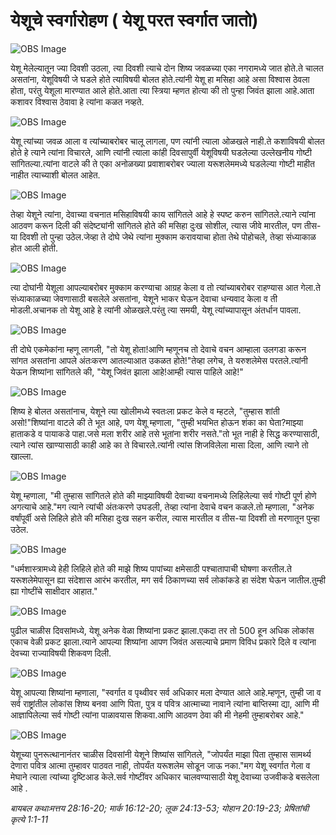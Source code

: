 # येशूचे स्वर्गारोहण ( येशू परत स्वर्गात जातो)

![OBS Image](https://cdn.door43.org/obs/jpg/360px/obs-en-42-01.jpg)

येशू मेलेल्यातून ज्या दिवशी उठला, त्या दिवशी त्याचे दोन शिष्य जवळच्या एका नगरामध्ये जात होते.ते चालत असतांना, येशूविषयी जे घडले होते त्याविषयी बोलत होते.त्यांनी येशू हा मसिहा आहे असा विश्वास ठेवला होता, परंतु येशूला मारण्यात आले होते.आता त्या स्त्रिया म्हणत होत्या की तो पुन्हा जिवंत झाला आहे.आता कशावर विश्वास ठेवावा हे त्यांना कळत नव्हते.

![OBS Image](https://cdn.door43.org/obs/jpg/360px/obs-en-42-02.jpg)

येशू त्यांच्या जवळ आला व त्यांच्याबरोबर चालू लागला, पण त्यांनी त्याला ओळखले नाही.ते कशाविषयी बोलत होते हे त्याने त्यांना विचारले, आणि त्यांनी त्याला कांही दिवसापुर्वी येशूविषयी घडलेल्या उल्लेखनीय गोष्टी सांगितल्या.त्यांना वाटले की ते एका अनोळख्या प्रवाशाबरोबर ज्याला यरूशलेममध्ये घडलेल्या गोष्टी माहीत नाहीत त्याच्याशी बोलत आहेत.

![OBS Image](https://cdn.door43.org/obs/jpg/360px/obs-en-42-03.jpg)

तेव्हा येशूने त्यांना, देवाच्या वचनात मसिहाविषयी काय सांगितले आहे हे स्पष्ट करुन सांगितले.त्याने त्यांना आठवण करून दिली की संदेष्ट्यांनी सांगितले होते की मसिहा दुःख सोशील, त्यास जीवे मारतील, पण तीस-या दिवशी तो पुन्हा उठेल.जेव्हा ते दोघे जेथे त्यांना मुक्काम करावयाचा होता तेथे पोहोचले, तेव्हा संध्याकाळ होत आली होती.

![OBS Image](https://cdn.door43.org/obs/jpg/360px/obs-en-42-04.jpg)

त्या दोघांनी येशूला आपल्याबरोबर मुक्काम करण्याचा आग्रह केला व तो त्यांच्याबरोबर राहण्यास आत गेला.ते संध्याकाळच्या जेवणासाठी बसलेले असतांना, येशूने भाकर घेऊन देवाचा धन्यवाद केला व ती मोडली.अचानक तो येशू आहे हे त्यांनी ओळखले.परंतु त्या समयी, येशू त्यांच्यापासून अंतर्धान पावला.

![OBS Image](https://cdn.door43.org/obs/jpg/360px/obs-en-42-05.jpg)

ती दोघे एकमेकांना म्हणू लागली, "तो येशू होता!आणि म्हणूनच तो देवाचे वचन आम्हाला उलगडा करून सांगत असतांना आपले अंतःकरण आतल्याआत उकळत होते!"तेव्हा लगेच, ते यरुशलेमेस परतले.त्यांनी येऊन शिष्यांना सांगितले की, "येशू जिवंत झाला आहे!आम्ही त्यास पाहिले आहे!"

![OBS Image](https://cdn.door43.org/obs/jpg/360px/obs-en-42-06.jpg)

शिष्य हे बोलत असतांनाच, येशूने त्या खोलीमध्ये स्वतःला प्रकट केले व म्हटले, "तुम्हास शांती असो!"शिष्यांना वाटले की ते भूत आहे, पण येशू म्हणाला, "तुम्ही भयभित होऊन शंका का घेता?माझ्या हाताकडे व पायाकडे पाहा.जसे मला शरीर आहे तसे भूतांना शरीर नसते."तो भूत नाही हे सिद्ध करण्यासाठी, त्याने त्यांस खाण्यासाठी काही आहे का ते विचारले.त्यांनी त्यांस शिजविलेला मासा दिला, आणि त्याने तो खाल्ला.

![OBS Image](https://cdn.door43.org/obs/jpg/360px/obs-en-42-07.jpg)

येशू म्हणाला, "मी तुम्हास सांगितले होते की माझ्याविषयी देवाच्या वचनामध्ये लिहिलेल्या सर्व गोष्टी पूर्ण होणे अगत्याचे आहे."मग त्याने त्यांची अंतःकरणे उघडली, तेव्हा त्यांना देवाचे वचन कळले.तो म्हणाला, "अनेक वर्षांपूर्वी असे लिहिले होते की मसिहा दुःख सहन करील, त्यास मारतील व तीस-या दिवशी तो मरणातून पुन्हा उठेल.

![OBS Image](https://cdn.door43.org/obs/jpg/360px/obs-en-42-08.jpg)

"धर्मशास्त्रामध्ये हेही लिहिले होते की माझे शिष्य पापांच्या क्षमेसाठी पश्चातापाची घोषणा करतील.ते यरूशलेमेपासून ह्या संदेशास आरंभ करतील, मग सर्व ठिकाणच्या सर्व लोकांकडे हा संदेश घेऊन जातील.तुम्ही ह्या गोष्टींचे साक्षीदार आहात."

![OBS Image](https://cdn.door43.org/obs/jpg/360px/obs-en-42-09.jpg)

पुढील चाळीस दिवसांमध्ये, येशू अनेक वेळा शिष्यांना प्रकट झाला.एकदा तर तो 500 हून अधिक लोकांस एकाच वेळी प्रकट झाला.त्याने आपल्या शिष्यांना आपण जिवंत असल्याचे प्रमाण विविध प्रकारे दिले व त्यांना देवच्या राज्याविषयी शिकवण दिली.

![OBS Image](https://cdn.door43.org/obs/jpg/360px/obs-en-42-10.jpg)

येशू आपल्या शिष्यांना म्हणाला, "स्वर्गात व पृथ्वीवर सर्व अधिकार मला देण्यात आले आहे.म्हणून, तुम्ही जा व सर्व राष्ट्रांतील लोकांस शिष्य बनवा आणि पिता, पुत्र व पवित्र आत्माच्या नावाने त्यांना बाप्तिस्मा द्या, आणि मी आज्ञापिलेल्या सर्व गोष्टी त्यांना पाळावयास शिकवा.आणि आठवण ठेवा की मी नेहमी तुम्हाबरोबर आहे."

![OBS Image](https://cdn.door43.org/obs/jpg/360px/obs-en-42-11.jpg)

येशूच्या पुनरूत्थानानंतर चाळीस दिवसांनी येशूने शिष्यांस सांगितले, "जोपर्यंत माझा पिता तुम्हास सामर्थ्य देणारा पवित्र आत्मा तुम्हावर पाठवत नाही, तोपर्यंत यरूशलेम सोडून जाऊ नका."मग येशू स्वर्गात गेला व मेघाने त्याला त्यांच्या दृष्टिआड केले.सर्व गोष्टींवर अधिकार चालवण्यासाठी येशू देवाच्या उजवीकडे बसलेला आहे .

_बायबल कथाःमत्तय 28:16-20; मार्क 16:12-20; लूक 24:13-53; योहान 20:19-23; प्रेषितांची कृत्ये 1:1-11_